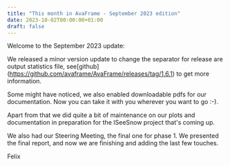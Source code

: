 ```yaml
---
title: "This month in AvaFrame - September 2023 edition"
date: 2023-10-02T00:00:00+01:00
draft: false
---
```


Welcome to the September 2023 update:

We released a minor version update to change the separator for release are output statistics file, see[github] 
(https://github.com/avaframe/AvaFrame/releases/tag/1.6.1) to get more information. 

Some might have noticed, we also enabled downloadable pdfs for our documentation. Now you can take it with you 
wherever you want to go :-).  

Apart from that we did quite a bit of maintenance on our plots and documentation in preparation for the ISeeSnow 
project that's coming up. 

We also had our Steering Meeting, the final one for phase 1. We presented the final report, and now we are finishing 
and adding the last few touches. 

Felix


